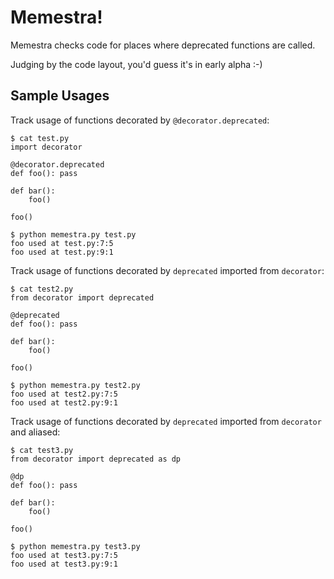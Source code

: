 # Memestra!

Memestra checks code for places where deprecated functions are called.

Judging by the code layout, you'd guess it's in early alpha :-)

## Sample Usages

Track usage of functions decorated by `@decorator.deprecated`:

```console
$ cat test.py
import decorator

@decorator.deprecated
def foo(): pass

def bar():
    foo()

foo()

$ python memestra.py test.py
foo used at test.py:7:5
foo used at test.py:9:1
```

Track usage of functions decorated by `deprecated` imported from
`decorator`:

```console
$ cat test2.py
from decorator import deprecated

@deprecated
def foo(): pass

def bar():
    foo()

foo()

$ python memestra.py test2.py
foo used at test2.py:7:5
foo used at test2.py:9:1
```

Track usage of functions decorated by `deprecated` imported from
`decorator` and aliased:

```console
$ cat test3.py
from decorator import deprecated as dp

@dp
def foo(): pass

def bar():
    foo()

foo()

$ python memestra.py test3.py
foo used at test3.py:7:5
foo used at test3.py:9:1
```
